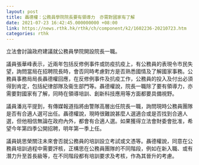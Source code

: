 ```yaml
---
layout: post
title: 聶德權：公務員學院院長要有領導力　亦需對國家有了解
date: 2021-07-23 16:42:45.000000000 +08:00
link: https://news.rthk.hk/rthk/ch/component/k2/1602236-20210723.htm
categories: rthk
---
```


立法會討論政府建議就公務員學院開設院長一職。

議員張華峰表示，近兩年包括反修例事件或防疫抗疫上，有公務員的表現令市民失望，詢問當局在招聘院長時，會否同時考慮對方是否熟悉國情及了解國家事務。公務員事務局局長聶德權回應，在反修例事件及抗疫工作，公務員的投入及付出必須得到肯定，包括紀律部隊及衞生部門等。聶德權說，院長一職除了要有領導力，亦需要對國家有了解，同時在領導培訓、創新科技應用等方面都要具備視野。

議員潘兆平提到，有傳媒報道指將由警隊高層出任院長一職，詢問現時公務員團隊是否有合適人選可出任。聶德權說，現時很難說甚麼人選適合或是否找到合適人選，但他相信無論在政府內外，都會有合適人選。如果獲得立法會財委會批准，希望今年第四季公開招聘，明年第一季上任。

議員姚思榮關注未來會否就公務員的培訓設立考試或文憑等。聶德權說，同意在公務員培訓過程中需要評核，正構思在公務員團隊的不同階段，例如在新入職、或有潛力升至首長級等，在不同階段都有培訓要求及考核，作為其晉升的考慮。
